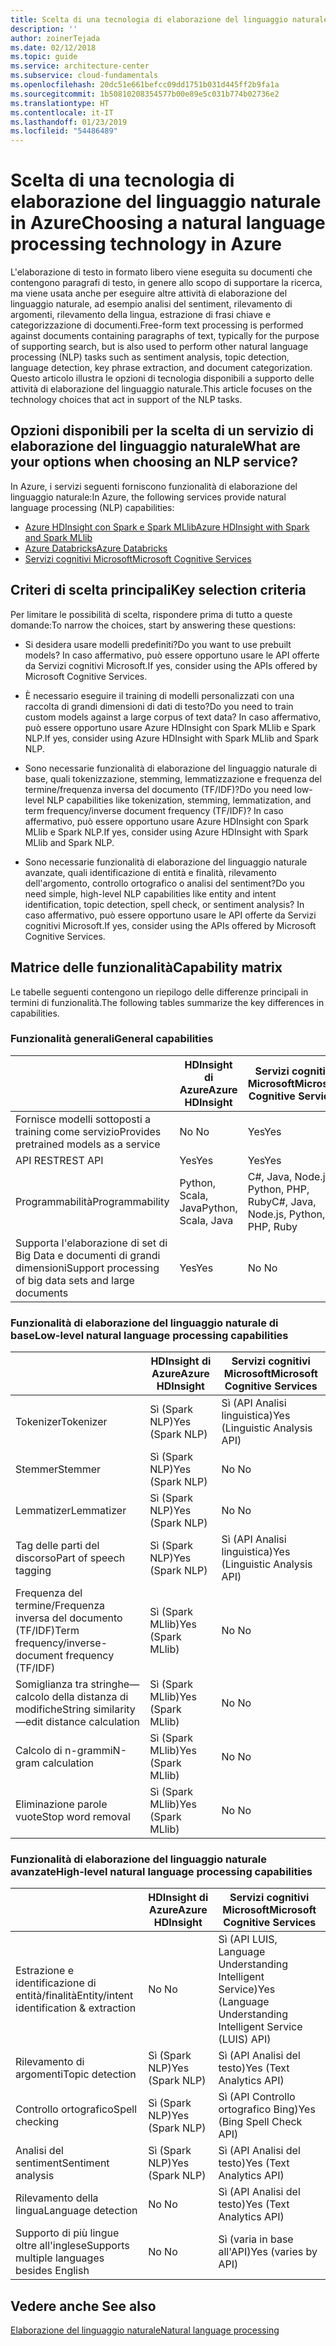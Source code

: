 ```yaml
---
title: Scelta di una tecnologia di elaborazione del linguaggio naturale
description: ''
author: zoinerTejada
ms.date: 02/12/2018
ms.topic: guide
ms.service: architecture-center
ms.subservice: cloud-fundamentals
ms.openlocfilehash: 20dc51e661befcc09dd1751b031d445ff2b9fa1a
ms.sourcegitcommit: 1b50810208354577b00e89e5c031b774b02736e2
ms.translationtype: HT
ms.contentlocale: it-IT
ms.lasthandoff: 01/23/2019
ms.locfileid: "54486489"
---
```

# <a name="choosing-a-natural-language-processing-technology-in-azure"></a><span data-ttu-id="da97f-102">Scelta di una tecnologia di elaborazione del linguaggio naturale in Azure</span><span class="sxs-lookup"><span data-stu-id="da97f-102">Choosing a natural language processing technology in Azure</span></span>

<span data-ttu-id="da97f-103">L'elaborazione di testo in formato libero viene eseguita su documenti che contengono paragrafi di testo, in genere allo scopo di supportare la ricerca, ma viene usata anche per eseguire altre attività di elaborazione del linguaggio naturale, ad esempio analisi del sentiment, rilevamento di argomenti, rilevamento della lingua, estrazione di frasi chiave e categorizzazione di documenti.</span><span class="sxs-lookup"><span data-stu-id="da97f-103">Free-form text processing is performed against documents containing paragraphs of text, typically for the purpose of supporting search, but is also used to perform other natural language processing (NLP) tasks such as sentiment analysis, topic detection, language detection, key phrase extraction, and document categorization.</span></span> <span data-ttu-id="da97f-104">Questo articolo illustra le opzioni di tecnologia disponibili a supporto delle attività di elaborazione del linguaggio naturale.</span><span class="sxs-lookup"><span data-stu-id="da97f-104">This article focuses on the technology choices that act in support of the NLP tasks.</span></span>

<!-- markdownlint-disable MD026 -->

## <a name="what-are-your-options-when-choosing-an-nlp-service"></a><span data-ttu-id="da97f-105">Opzioni disponibili per la scelta di un servizio di elaborazione del linguaggio naturale</span><span class="sxs-lookup"><span data-stu-id="da97f-105">What are your options when choosing an NLP service?</span></span>

<!-- markdownlint-enable MD026 -->

<span data-ttu-id="da97f-106">In Azure, i servizi seguenti forniscono funzionalità di elaborazione del linguaggio naturale:</span><span class="sxs-lookup"><span data-stu-id="da97f-106">In Azure, the following services provide natural language processing (NLP) capabilities:</span></span>

- [<span data-ttu-id="da97f-107">Azure HDInsight con Spark e Spark MLlib</span><span class="sxs-lookup"><span data-stu-id="da97f-107">Azure HDInsight with Spark and Spark MLlib</span></span>](/azure/hdinsight/spark/apache-spark-overview)
- [<span data-ttu-id="da97f-108">Azure Databricks</span><span class="sxs-lookup"><span data-stu-id="da97f-108">Azure Databricks</span></span>](/azure/azure-databricks/what-is-azure-databricks)
- [<span data-ttu-id="da97f-109">Servizi cognitivi Microsoft</span><span class="sxs-lookup"><span data-stu-id="da97f-109">Microsoft Cognitive Services</span></span>](/azure/cognitive-services/welcome)

## <a name="key-selection-criteria"></a><span data-ttu-id="da97f-110">Criteri di scelta principali</span><span class="sxs-lookup"><span data-stu-id="da97f-110">Key selection criteria</span></span>

<span data-ttu-id="da97f-111">Per limitare le possibilità di scelta, rispondere prima di tutto a queste domande:</span><span class="sxs-lookup"><span data-stu-id="da97f-111">To narrow the choices, start by answering these questions:</span></span>

- <span data-ttu-id="da97f-112">Si desidera usare modelli predefiniti?</span><span class="sxs-lookup"><span data-stu-id="da97f-112">Do you want to use prebuilt models?</span></span> <span data-ttu-id="da97f-113">In caso affermativo, può essere opportuno usare le API offerte da Servizi cognitivi Microsoft.</span><span class="sxs-lookup"><span data-stu-id="da97f-113">If yes, consider using the APIs offered by Microsoft Cognitive Services.</span></span>

- <span data-ttu-id="da97f-114">È necessario eseguire il training di modelli personalizzati con una raccolta di grandi dimensioni di dati di testo?</span><span class="sxs-lookup"><span data-stu-id="da97f-114">Do you need to train custom models against a large corpus of text data?</span></span> <span data-ttu-id="da97f-115">In caso affermativo, può essere opportuno usare Azure HDInsight con Spark MLlib e Spark NLP.</span><span class="sxs-lookup"><span data-stu-id="da97f-115">If yes, consider using Azure HDInsight with Spark MLlib and Spark NLP.</span></span>

- <span data-ttu-id="da97f-116">Sono necessarie funzionalità di elaborazione del linguaggio naturale di base, quali tokenizzazione, stemming, lemmatizzazione e frequenza del termine/frequenza inversa del documento (TF/IDF)?</span><span class="sxs-lookup"><span data-stu-id="da97f-116">Do you need low-level NLP capabilities like tokenization, stemming, lemmatization, and term frequency/inverse document frequency (TF/IDF)?</span></span> <span data-ttu-id="da97f-117">In caso affermativo, può essere opportuno usare Azure HDInsight con Spark MLlib e Spark NLP.</span><span class="sxs-lookup"><span data-stu-id="da97f-117">If yes, consider using Azure HDInsight with Spark MLlib and Spark NLP.</span></span>

- <span data-ttu-id="da97f-118">Sono necessarie funzionalità di elaborazione del linguaggio naturale avanzate, quali identificazione di entità e finalità, rilevamento dell'argomento, controllo ortografico o analisi del sentiment?</span><span class="sxs-lookup"><span data-stu-id="da97f-118">Do you need simple, high-level NLP capabilities like entity and intent identification, topic detection, spell check, or sentiment analysis?</span></span> <span data-ttu-id="da97f-119">In caso affermativo, può essere opportuno usare le API offerte da Servizi cognitivi Microsoft.</span><span class="sxs-lookup"><span data-stu-id="da97f-119">If yes, consider using the APIs offered by Microsoft Cognitive Services.</span></span>

## <a name="capability-matrix"></a><span data-ttu-id="da97f-120">Matrice delle funzionalità</span><span class="sxs-lookup"><span data-stu-id="da97f-120">Capability matrix</span></span>

<span data-ttu-id="da97f-121">Le tabelle seguenti contengono un riepilogo delle differenze principali in termini di funzionalità.</span><span class="sxs-lookup"><span data-stu-id="da97f-121">The following tables summarize the key differences in capabilities.</span></span>

### <a name="general-capabilities"></a><span data-ttu-id="da97f-122">Funzionalità generali</span><span class="sxs-lookup"><span data-stu-id="da97f-122">General capabilities</span></span>

| | <span data-ttu-id="da97f-123">HDInsight di Azure</span><span class="sxs-lookup"><span data-stu-id="da97f-123">Azure HDInsight</span></span> | <span data-ttu-id="da97f-124">Servizi cognitivi Microsoft</span><span class="sxs-lookup"><span data-stu-id="da97f-124">Microsoft Cognitive Services</span></span> |
| --- | --- | --- |
| <span data-ttu-id="da97f-125">Fornisce modelli sottoposti a training come servizio</span><span class="sxs-lookup"><span data-stu-id="da97f-125">Provides pretrained models as a service</span></span> | <span data-ttu-id="da97f-126">No </span><span class="sxs-lookup"><span data-stu-id="da97f-126">No</span></span> | <span data-ttu-id="da97f-127">Yes</span><span class="sxs-lookup"><span data-stu-id="da97f-127">Yes</span></span> |
| <span data-ttu-id="da97f-128">API REST</span><span class="sxs-lookup"><span data-stu-id="da97f-128">REST API</span></span> | <span data-ttu-id="da97f-129">Yes</span><span class="sxs-lookup"><span data-stu-id="da97f-129">Yes</span></span> | <span data-ttu-id="da97f-130">Yes</span><span class="sxs-lookup"><span data-stu-id="da97f-130">Yes</span></span> |
| <span data-ttu-id="da97f-131">Programmabilità</span><span class="sxs-lookup"><span data-stu-id="da97f-131">Programmability</span></span> | <span data-ttu-id="da97f-132">Python, Scala, Java</span><span class="sxs-lookup"><span data-stu-id="da97f-132">Python, Scala, Java</span></span> | <span data-ttu-id="da97f-133">C#, Java, Node.js, Python, PHP, Ruby</span><span class="sxs-lookup"><span data-stu-id="da97f-133">C#, Java, Node.js, Python, PHP, Ruby</span></span> |
| <span data-ttu-id="da97f-134">Supporta l'elaborazione di set di Big Data e documenti di grandi dimensioni</span><span class="sxs-lookup"><span data-stu-id="da97f-134">Support processing of big data sets and large documents</span></span> | <span data-ttu-id="da97f-135">Yes</span><span class="sxs-lookup"><span data-stu-id="da97f-135">Yes</span></span> | <span data-ttu-id="da97f-136">No </span><span class="sxs-lookup"><span data-stu-id="da97f-136">No</span></span> |

### <a name="low-level-natural-language-processing-capabilities"></a><span data-ttu-id="da97f-137">Funzionalità di elaborazione del linguaggio naturale di base</span><span class="sxs-lookup"><span data-stu-id="da97f-137">Low-level natural language processing capabilities</span></span>

| | <span data-ttu-id="da97f-138">HDInsight di Azure</span><span class="sxs-lookup"><span data-stu-id="da97f-138">Azure HDInsight</span></span> | <span data-ttu-id="da97f-139">Servizi cognitivi Microsoft</span><span class="sxs-lookup"><span data-stu-id="da97f-139">Microsoft Cognitive Services</span></span> |  
| --- | --- | --- |
| <span data-ttu-id="da97f-140">Tokenizer</span><span class="sxs-lookup"><span data-stu-id="da97f-140">Tokenizer</span></span> | <span data-ttu-id="da97f-141">Sì (Spark NLP)</span><span class="sxs-lookup"><span data-stu-id="da97f-141">Yes (Spark NLP)</span></span> | <span data-ttu-id="da97f-142">Sì (API Analisi linguistica)</span><span class="sxs-lookup"><span data-stu-id="da97f-142">Yes (Linguistic Analysis API)</span></span> |
| <span data-ttu-id="da97f-143">Stemmer</span><span class="sxs-lookup"><span data-stu-id="da97f-143">Stemmer</span></span> | <span data-ttu-id="da97f-144">Sì (Spark NLP)</span><span class="sxs-lookup"><span data-stu-id="da97f-144">Yes (Spark NLP)</span></span> | <span data-ttu-id="da97f-145">No </span><span class="sxs-lookup"><span data-stu-id="da97f-145">No</span></span> |
| <span data-ttu-id="da97f-146">Lemmatizer</span><span class="sxs-lookup"><span data-stu-id="da97f-146">Lemmatizer</span></span> | <span data-ttu-id="da97f-147">Sì (Spark NLP)</span><span class="sxs-lookup"><span data-stu-id="da97f-147">Yes (Spark NLP)</span></span> | <span data-ttu-id="da97f-148">No </span><span class="sxs-lookup"><span data-stu-id="da97f-148">No</span></span> |
| <span data-ttu-id="da97f-149">Tag delle parti del discorso</span><span class="sxs-lookup"><span data-stu-id="da97f-149">Part of speech tagging</span></span> | <span data-ttu-id="da97f-150">Sì (Spark NLP)</span><span class="sxs-lookup"><span data-stu-id="da97f-150">Yes (Spark NLP)</span></span> | <span data-ttu-id="da97f-151">Sì (API Analisi linguistica)</span><span class="sxs-lookup"><span data-stu-id="da97f-151">Yes (Linguistic Analysis API)</span></span> |
| <span data-ttu-id="da97f-152">Frequenza del termine/Frequenza inversa del documento (TF/IDF)</span><span class="sxs-lookup"><span data-stu-id="da97f-152">Term frequency/inverse-document frequency (TF/IDF)</span></span> | <span data-ttu-id="da97f-153">Sì (Spark MLlib)</span><span class="sxs-lookup"><span data-stu-id="da97f-153">Yes (Spark MLlib)</span></span> | <span data-ttu-id="da97f-154">No </span><span class="sxs-lookup"><span data-stu-id="da97f-154">No</span></span> |
| <span data-ttu-id="da97f-155">Somiglianza tra stringhe&mdash;calcolo della distanza di modifiche</span><span class="sxs-lookup"><span data-stu-id="da97f-155">String similarity&mdash;edit distance calculation</span></span> | <span data-ttu-id="da97f-156">Sì (Spark MLlib)</span><span class="sxs-lookup"><span data-stu-id="da97f-156">Yes (Spark MLlib)</span></span> | <span data-ttu-id="da97f-157">No </span><span class="sxs-lookup"><span data-stu-id="da97f-157">No</span></span> |
| <span data-ttu-id="da97f-158">Calcolo di n-grammi</span><span class="sxs-lookup"><span data-stu-id="da97f-158">N-gram calculation</span></span> | <span data-ttu-id="da97f-159">Sì (Spark MLlib)</span><span class="sxs-lookup"><span data-stu-id="da97f-159">Yes (Spark MLlib)</span></span> | <span data-ttu-id="da97f-160">No </span><span class="sxs-lookup"><span data-stu-id="da97f-160">No</span></span> |
| <span data-ttu-id="da97f-161">Eliminazione parole vuote</span><span class="sxs-lookup"><span data-stu-id="da97f-161">Stop word removal</span></span> | <span data-ttu-id="da97f-162">Sì (Spark MLlib)</span><span class="sxs-lookup"><span data-stu-id="da97f-162">Yes (Spark MLlib)</span></span> | <span data-ttu-id="da97f-163">No </span><span class="sxs-lookup"><span data-stu-id="da97f-163">No</span></span> |

### <a name="high-level-natural-language-processing-capabilities"></a><span data-ttu-id="da97f-164">Funzionalità di elaborazione del linguaggio naturale avanzate</span><span class="sxs-lookup"><span data-stu-id="da97f-164">High-level natural language processing capabilities</span></span>

| | <span data-ttu-id="da97f-165">HDInsight di Azure</span><span class="sxs-lookup"><span data-stu-id="da97f-165">Azure HDInsight</span></span> | <span data-ttu-id="da97f-166">Servizi cognitivi Microsoft</span><span class="sxs-lookup"><span data-stu-id="da97f-166">Microsoft Cognitive Services</span></span> |
| --- | --- | --- |
| <span data-ttu-id="da97f-167">Estrazione e identificazione di entità/finalità</span><span class="sxs-lookup"><span data-stu-id="da97f-167">Entity/intent identification & extraction</span></span> | <span data-ttu-id="da97f-168">No </span><span class="sxs-lookup"><span data-stu-id="da97f-168">No</span></span> | <span data-ttu-id="da97f-169">Sì (API LUIS, Language Understanding Intelligent Service)</span><span class="sxs-lookup"><span data-stu-id="da97f-169">Yes (Language Understanding Intelligent Service (LUIS) API)</span></span> |
| <span data-ttu-id="da97f-170">Rilevamento di argomenti</span><span class="sxs-lookup"><span data-stu-id="da97f-170">Topic detection</span></span> | <span data-ttu-id="da97f-171">Sì (Spark NLP)</span><span class="sxs-lookup"><span data-stu-id="da97f-171">Yes (Spark NLP)</span></span> | <span data-ttu-id="da97f-172">Sì (API Analisi del testo)</span><span class="sxs-lookup"><span data-stu-id="da97f-172">Yes (Text Analytics API)</span></span> |
| <span data-ttu-id="da97f-173">Controllo ortografico</span><span class="sxs-lookup"><span data-stu-id="da97f-173">Spell checking</span></span> | <span data-ttu-id="da97f-174">Sì (Spark NLP)</span><span class="sxs-lookup"><span data-stu-id="da97f-174">Yes (Spark NLP)</span></span> | <span data-ttu-id="da97f-175">Sì (API Controllo ortografico Bing)</span><span class="sxs-lookup"><span data-stu-id="da97f-175">Yes (Bing Spell Check API)</span></span> |
| <span data-ttu-id="da97f-176">Analisi del sentiment</span><span class="sxs-lookup"><span data-stu-id="da97f-176">Sentiment analysis</span></span> | <span data-ttu-id="da97f-177">Sì (Spark NLP)</span><span class="sxs-lookup"><span data-stu-id="da97f-177">Yes (Spark NLP)</span></span> | <span data-ttu-id="da97f-178">Sì (API Analisi del testo)</span><span class="sxs-lookup"><span data-stu-id="da97f-178">Yes (Text Analytics API)</span></span> |
| <span data-ttu-id="da97f-179">Rilevamento della lingua</span><span class="sxs-lookup"><span data-stu-id="da97f-179">Language detection</span></span> | <span data-ttu-id="da97f-180">No </span><span class="sxs-lookup"><span data-stu-id="da97f-180">No</span></span> | <span data-ttu-id="da97f-181">Sì (API Analisi del testo)</span><span class="sxs-lookup"><span data-stu-id="da97f-181">Yes (Text Analytics API)</span></span> |
| <span data-ttu-id="da97f-182">Supporto di più lingue oltre all'inglese</span><span class="sxs-lookup"><span data-stu-id="da97f-182">Supports multiple languages besides English</span></span> | <span data-ttu-id="da97f-183">No </span><span class="sxs-lookup"><span data-stu-id="da97f-183">No</span></span> | <span data-ttu-id="da97f-184">Sì (varia in base all'API)</span><span class="sxs-lookup"><span data-stu-id="da97f-184">Yes (varies by API)</span></span> |

## <a name="see-also"></a><span data-ttu-id="da97f-185">Vedere anche </span><span class="sxs-lookup"><span data-stu-id="da97f-185">See also</span></span>

[<span data-ttu-id="da97f-186">Elaborazione del linguaggio naturale</span><span class="sxs-lookup"><span data-stu-id="da97f-186">Natural language processing</span></span>](../scenarios/natural-language-processing.md)
